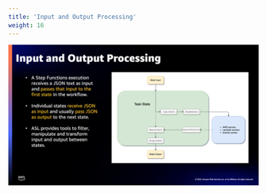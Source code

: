 ```yaml
---
title: 'Input and Output Processing'
weight: 16
---
```


![Launch](/static/img/intro/input-output.png)
